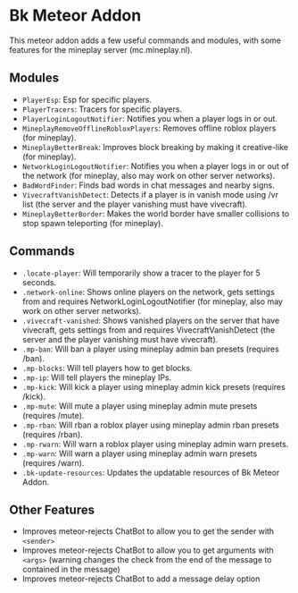 # Bk Meteor Addon

This meteor addon adds a few useful commands and modules, with some features for the mineplay server (mc.mineplay.nl).

## Modules

 - `PlayerEsp`: Esp for specific players.
 - `PlayerTracers`: Tracers for specific players.
 - `PlayerLoginLogoutNotifier`: Notifies you when a player logs in or out.
 - `MineplayRemoveOfflineRobloxPlayers`: Removes offline roblox players (for mineplay).
 - `MineplayBetterBreak`: Improves block breaking by making it creative-like (for mineplay).
 - `NetworkLoginLogoutNotifier`: Notifies you when a player logs in or out of the network (for mineplay, also may work on other server networks).
 - `BadWordFinder`: Finds bad words in chat messages and nearby signs.
 - `VivecraftVanishDetect`: Detects if a player is in vanish mode using /vr list (the server and the player vanishing must have vivecraft).
 - `MineplayBetterBorder`: Makes the world border have smaller collisions to stop spawn teleporting (for mineplay).

## Commands

 - `.locate-player`: Will temporarily show a tracer to the player for 5 seconds.
 - `.network-online`: Shows online players on the network, gets settings from and requires NetworkLoginLogoutNotifier (for mineplay, also may work on other server networks).
 - `.vivecraft-vanished`: Shows vanished players on the server that have vivecraft, gets settings from and requires VivecraftVanishDetect (the server and the player vanishing must have vivecraft).
 - `.mp-ban`: Will ban a player using mineplay admin ban presets (requires /ban).
 - `.mp-blocks`: Will tell players how to get blocks.
 - `.mp-ip`: Will tell players the mineplay IPs.
 - `.mp-kick`: Will kick a player using mineplay admin kick presets (requires /kick).
 - `.mp-mute`: Will mute a player using mineplay admin mute presets (requires /mute).
 - `.mp-rban`: Will rban a roblox player using mineplay admin rban presets (requires /rban).
 - `.mp-rwarn`: Will warn a roblox player using mineplay admin warn presets.
 - `.mp-warn`: Will warn a player using mineplay admin warn presets (requires /warn).
 - `.bk-update-resources`: Updates the updatable resources of Bk Meteor Addon.

## Other Features
 - Improves meteor-rejects ChatBot to allow you to get the sender with `<sender>`
 - Improves meteor-rejects ChatBot to allow you to get arguments with `<args>` (warning changes the check from the end of the message to contained in the message)
 - Improves meteor-rejects ChatBot to add a message delay option

